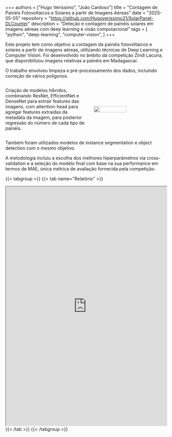 +++
authors = ["Hugo Veríssimo", "João Cardoso"]
title = "Contagem de Painéis Fotovoltaicos e Solares a partir de Imagens Aéreas"
date = "2025-05-05"
repository = "https://github.com/Hugoverissimo21/SolarPanel-DLCounter"
description = "Deteção e contagem de painéis solares em imagens aéreas com deep learning e visão computacional"
tags = [
    "python",
    "deep-learning",
    "computer-vision",
]
+++

Este projeto tem como objetivo a contagem de painéis fotovoltaicos e solares a partir de imagens aéreas, utilizando técnicas de Deep Learning e Computer Vision. Foi desenvolvido no âmbito da competição Zindi Lacuna, que disponibilizou imagens relativas a painéis em Madagascar.

O trabalho envolveu limpeza e pré-processamento dos dados, incluindo correção de vários polígonos.

<div style="display: flex; align-items: center; gap: 20px;">

  <div style="flex: 1;">
    <p>Criação de modelos híbridos, combinando ResNet, EfficientNet e DenseNet para extrair features das imagens, com attention-head para agregar features extraídas da metadata da imagem, para posterior regressão do número de cada tipo de painéis.</p>
  </div>

  <img src="https://hugoverissimo21.github.io/SolarPanel-DLCounter/assets/nn (slides).png" width="45%">

</div>

Também foram utilizados modelos de instance segmentation e object detection com o mesmo objetivo.

A metodologia incluiu a escolha dos melhores hiperparâmetros via cross-validation e a seleção do modelo final com base na sua performance em termos de MAE, única métrica de avaliação fornecida pela competição.

{{< tabgroup >}}
{{< tab name="Relatório" >}}
<iframe src="https://hugoverissimo21.github.io/SolarPanel-DLCounter/report.pdf"
        width="100%"
        height="750px"
        loading="lazy">
        Este navegador não suporta iframes.
</iframe>
{{< /tab >}}
{{< /tabgroup >}}